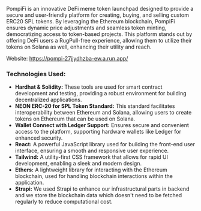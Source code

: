 PompiFi is an innovative DeFi meme token launchpad designed to provide a secure and user-friendly platform for creating, buying, and selling custom ERC20 SPL tokens. By leveraging the Ethereum blockchain, PompiFi ensures dynamic price adjustments and seamless token minting, democratizing access to token-based projects. This platform stands out by offering DeFi users a RugPull-free experience, allowing them to utilize their tokens on Solana as well, enhancing their utility and reach.

Website: https://pompi-27jjydhzba-ew.a.run.app/

### Technologies Used:
- **Hardhat & Solidity:** These tools are used for smart contract development and testing, providing a robust environment for building decentralized applications.
- **NEON ERC-20 for SPL Token Standard:** This standard facilitates interoperability between Ethereum and Solana, allowing users to create tokens on Ethereum that can be used on Solana.
- **Wallet Connect with Ledger Support:** Ensures secure and convenient access to the platform, supporting hardware wallets like Ledger for enhanced security.
- **React:** A powerful JavaScript library used for building the front-end user interface, ensuring a smooth and responsive user experience.
- **Tailwind:** A utility-first CSS framework that allows for rapid UI development, enabling a sleek and modern design.
- **Ethers:** A lightweight library for interacting with the Ethereum blockchain, used for handling blockchain interactions within the application.
- **Strapi:** We used Strapi to enhance our infrastructural parts in backend and we store the blockchain data which doesn't need to be fetched regularly to reduce computational cost.
